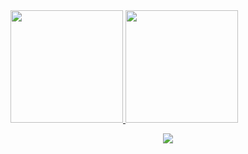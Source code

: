 <div>
<a href="https://github.com/seu-usuário-aqui">
<img loading="lazy" height="180em" src="https://github-readme-stats.vercel.app/api/top-langs/?username=LuizFelipeVPCrema&layout=compact&langs_count=7&theme=dracula"/>
<img loading="lazy" height="180em" src="https://github-readme-stats.vercel.app/api?username=LuizFelipeVPCrema&show_icons=true&theme=dracula&include_all_commits=true&count_private=true"/>
</div>
<p align="center">
  <a href="https://skillicons.dev">
    <img src="https://skillicons.dev/icons?i=js,html,css,tailwind,flask,ts,git,java,mysql,mongodb,nextjs,nodejs,npm,postgres,postman,py,react,styledcomponents,sklearn,vercel,vue" />
  </a>
</p>
